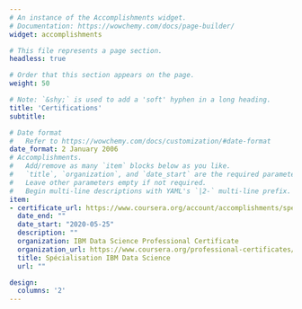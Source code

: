 ```yaml
---
# An instance of the Accomplishments widget.
# Documentation: https://wowchemy.com/docs/page-builder/
widget: accomplishments

# This file represents a page section.
headless: true

# Order that this section appears on the page.
weight: 50

# Note: `&shy;` is used to add a 'soft' hyphen in a long heading.
title: 'Certifications'
subtitle:

# Date format
#   Refer to https://wowchemy.com/docs/customization/#date-format
date_format: 2 January 2006
# Accomplishments.
#   Add/remove as many `item` blocks below as you like.
#   `title`, `organization`, and `date_start` are the required parameters.
#   Leave other parameters empty if not required.
#   Begin multi-line descriptions with YAML's `|2-` multi-line prefix.
item:
- certificate_url: https://www.coursera.org/account/accomplishments/specialization/certificate/RHE2AWEUHQCA
  date_end: ""
  date_start: "2020-05-25"
  description: ""
  organization: IBM Data Science Professional Certificate
  organization_url: https://www.coursera.org/professional-certificates/ibm-data-science
  title: Spécialisation IBM Data Science
  url: ""

design:
  columns: '2' 
---
```

